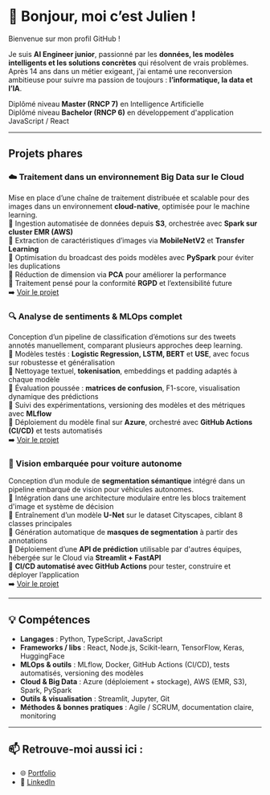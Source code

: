 # 👋 Bonjour, moi c’est Julien !

Bienvenue sur mon profil GitHub !

Je suis **AI Engineer junior**, passionné par les **données, les modèles intelligents et les solutions concrètes** qui résolvent de vrais problèmes. Après 14 ans dans un métier exigeant, j’ai entamé une reconversion ambitieuse pour suivre ma passion de toujours : **l’informatique, la data et l’IA**.

Diplômé niveau **Master (RNCP 7)** en Intelligence Artificielle  
Diplômé niveau **Bachelor (RNCP 6)** en développement d'application JavaScript / React

---

## Projets phares

### ☁️ Traitement dans un environnement Big Data sur le Cloud
Mise en place d’une chaîne de traitement distribuée et scalable pour des images dans un environnement **cloud-native**, optimisée pour le machine learning.  
🔹 Ingestion automatisée de données depuis **S3**, orchestrée avec **Spark sur cluster EMR (AWS)**  
🔹 Extraction de caractéristiques d’images via **MobileNetV2** et **Transfer Learning**  
🔹 Optimisation du broadcast des poids modèles avec **PySpark** pour éviter les duplications  
🔹 Réduction de dimension via **PCA** pour améliorer la performance  
🔹 Traitement pensé pour la conformité **RGPD** et l’extensibilité future  
➡️ [Voir le projet](https://github.com/Krock13/AI_Engineer_Projet_11_Realisez_un_traitement_dans_un_environnement_Big_Data_sur_le_Cloud)

### 🔍 Analyse de sentiments & MLOps complet
Conception d’un pipeline de classification d’émotions sur des tweets annotés manuellement, comparant plusieurs approches deep learning.  
🔹 Modèles testés : **Logistic Regression, LSTM, BERT** et **USE**, avec focus sur robustesse et généralisation  
🔹 Nettoyage textuel, **tokenisation**, embeddings et padding adaptés à chaque modèle  
🔹 Évaluation poussée : **matrices de confusion**, F1-score, visualisation dynamique des prédictions  
🔹 Suivi des expérimentations, versioning des modèles et des métriques avec **MLflow**  
🔹 Déploiement du modèle final sur **Azure**, orchestré avec **GitHub Actions (CI/CD)** et tests automatisés  
➡️ [Voir le projet](https://github.com/Krock13/AI_Engineer_Projet_7_Realisez_une_analyse_de_sentiments_grace_au_Deep_Learning)

### 🚗 Vision embarquée pour voiture autonome
Conception d’un module de **segmentation sémantique** intégré dans un pipeline embarqué de vision pour véhicules autonomes.  
🔹 Intégration dans une architecture modulaire entre les blocs traitement d'image et système de décision  
🔹 Entraînement d’un modèle **U-Net** sur le dataset Cityscapes, ciblant 8 classes principales  
🔹 Génération automatique de **masques de segmentation** à partir des annotations  
🔹 Déploiement d’une **API de prédiction** utilisable par d'autres équipes, hébergée sur le Cloud via **Streamlit + FastAPI**  
🔹 **CI/CD automatisé avec GitHub Actions** pour tester, construire et déployer l’application  
➡️ [Voir le projet](https://github.com/Krock13/AI_Engineer_Projet_8_Traitez_les_images_pour_le_syst-me_embarque_d-une_voiture_autonome)

---

## 💡 Compétences

- **Langages** : Python, TypeScript, JavaScript
- **Frameworks / libs** : React, Node.js, Scikit-learn, TensorFlow, Keras, HuggingFace
- **MLOps & outils** : MLflow, Docker, GitHub Actions (CI/CD), tests automatisés, versioning des modèles
- **Cloud & Big Data** : Azure (déploiement + stockage), AWS (EMR, S3), Spark, PySpark
- **Outils & visualisation** : Streamlit, Jupyter, Git
- **Méthodes & bonnes pratiques** : Agile / SCRUM, documentation claire, monitoring

---

## 📫 Retrouve-moi aussi ici :

- 🌐 [Portfolio](https://julienagneray.com)
- 💼 [LinkedIn](https://www.linkedin.com/in/julienagneray)
